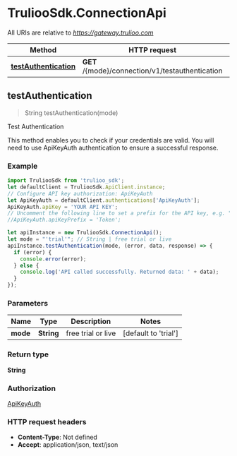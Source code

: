 # TruliooSdk.ConnectionApi

All URIs are relative to *https://gateway.trulioo.com*

Method | HTTP request | Description
------------- | ------------- | -------------
[**testAuthentication**](ConnectionApi.md#testAuthentication) | **GET** /{mode}/connection/v1/testauthentication | Test Authentication



## testAuthentication

> String testAuthentication(mode)

Test Authentication

This method enables you to check if your credentials are valid. You will need to use ApiKeyAuth authentication to ensure a successful response.

### Example

```javascript
import TruliooSdk from 'trulioo_sdk';
let defaultClient = TruliooSdk.ApiClient.instance;
// Configure API key authorization: ApiKeyAuth
let ApiKeyAuth = defaultClient.authentications['ApiKeyAuth'];
ApiKeyAuth.apiKey = 'YOUR API KEY';
// Uncomment the following line to set a prefix for the API key, e.g. "Token" (defaults to null)
//ApiKeyAuth.apiKeyPrefix = 'Token';

let apiInstance = new TruliooSdk.ConnectionApi();
let mode = "'trial'"; // String | free trial or live
apiInstance.testAuthentication(mode, (error, data, response) => {
  if (error) {
    console.error(error);
  } else {
    console.log('API called successfully. Returned data: ' + data);
  }
});
```

### Parameters


Name | Type | Description  | Notes
------------- | ------------- | ------------- | -------------
 **mode** | **String**| free trial or live | [default to &#39;trial&#39;]

### Return type

**String**

### Authorization

[ApiKeyAuth](../README.md#ApiKeyAuth)

### HTTP request headers

- **Content-Type**: Not defined
- **Accept**: application/json, text/json

